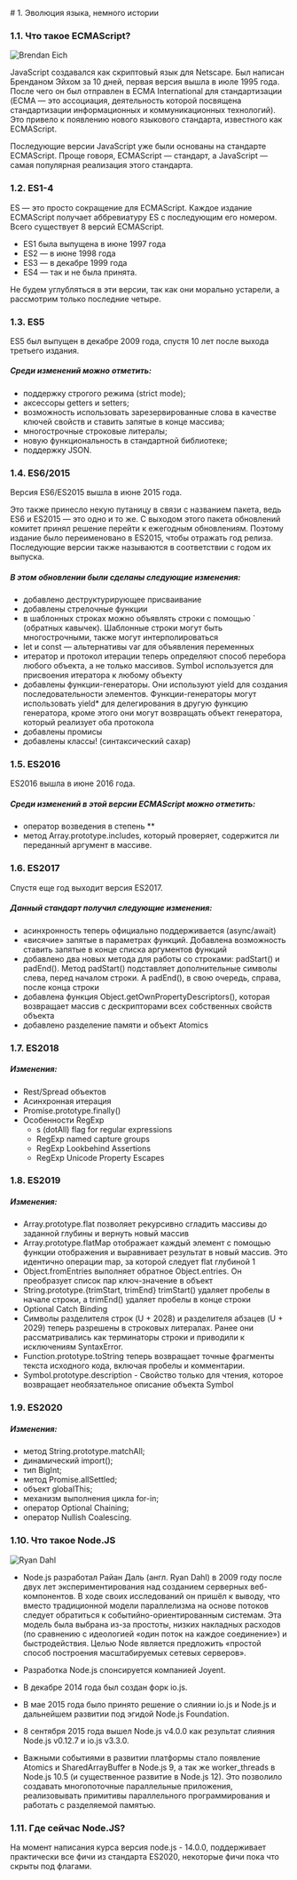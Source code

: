 # 1. Эволюция языка, немного истории

### 1.1. Что такое ECMAScript?

![Brendan Eich](https://github.com/llevkin/katacoda-scenarios/blob/master/1_JS_Basics/img/BEich.jpg?raw=true)

JavaScript создавался как скриптовый язык для Netscape.
Был написан Бренданом Эйхом за 10 дней, первая версия вышла в июле 1995 года.
После чего он был отправлен в ECMA International для стандартизации 
(ECMA — это ассоциация, деятельность которой посвящена стандартизации 
информационных и коммуникационных технологий). Это 
привело к появлению нового языкового стандарта, известного как ECMAScript.

Последующие версии JavaScript уже были основаны на стандарте ECMAScript. 
Проще говоря, ECMAScript — стандарт,
а JavaScript — самая популярная реализация этого стандарта.
 
### 1.2. ES1-4

ES — это просто сокращение для ECMAScript. Каждое издание ECMAScript получает 
аббревиатуру ES с последующим его номером. Всего существует 8 версий ECMAScript.

 - ES1 была выпущена в июне 1997 года
 - ES2 — в июне 1998 года
 - ES3 — в декабре 1999 года
 - ES4 — так и не была принята. 

Не будем углубляться в эти версии, так как они морально устарели, 
а рассмотрим только последние четыре.

### 1.3. ES5

ES5 был выпущен в декабре 2009 года, спустя 10 лет после выхода третьего издания. 

##### Среди изменений можно отметить:

- поддержку строгого режима (strict mode);
- аксессоры getters и setters;
- возможность использовать зарезервированные слова в качестве ключей свойств и ставить запятые в конце массива;
- многострочные строковые литералы;
- новую функциональность в стандартной библиотеке;
- поддержку JSON.

### 1.4. ES6/2015

Версия ES6/ES2015 вышла в июне 2015 года. 

Это также принесло некую путаницу в связи с названием пакета, 
ведь ES6 и ES2015 — это одно и то же. 
С выходом этого пакета обновлений комитет принял решение 
перейти к ежегодным обновлениям. 
Поэтому издание было переименовано в ES2015, 
чтобы отражать год релиза. 
Последующие версии также называются в соответствии с годом их выпуска.

##### В этом обновлении были сделаны следующие изменения:

- добавлено деструктурирующее присваивание
- добавлены стрелочные функции
- в шаблонных строках можно объявлять строки с помощью ` (обратных кавычек). Шаблонные строки могут быть многострочными, также могут интерполироваться
- let и const — альтернативы var для объявления переменных
- итератор и протокол итерации теперь определяют способ перебора любого объекта, а не только массивов. Symbol используется для присвоения итератора к любому объекту
- добавлены функции-генераторы. Они используют yield для создания последовательности элементов. Функции-генераторы могут использовать yield* для делегирования в другую функцию генератора, кроме этого они могут возвращать объект генератора, который реализует оба протокола
- добавлены промисы
- добавлены классы! (синтаксический сахар)

### 1.5. ES2016

ES2016 вышла в июне 2016 года.

##### Среди изменений в этой версии ECMAScript можно отметить:

- оператор возведения в степень **
- метод Array.prototype.includes, который проверяет, содержится ли переданный аргумент в массиве.

### 1.6. ES2017

Спустя еще год выходит версия ES2017.

##### Данный стандарт получил следующие изменения:

- асинхронность теперь официально поддерживается (async/await)
- «висячие» запятые в параметрах функций. Добавлена возможность ставить запятые в конце списка аргументов функций
- добавлено два новых метода для работы со строками: padStart() и padEnd(). Метод padStart() подставляет дополнительные символы слева, перед началом строки. А padEnd(), в свою очередь, справа, после конца строки
- добавлена функция Object.getOwnPropertyDescriptors(), которая возвращает массив с дескрипторами всех собственных свойств объекта
- добавлено разделение памяти и объект Atomics

### 1.7. ES2018

##### Изменения:

- Rest/Spread объектов
- Асинхронная итерация
- Promise.prototype.finally()
- Особенности RegExp
    - s (dotAll) flag for regular expressions
    - RegExp named capture groups
    - RegExp Lookbehind Assertions
    - RegExp Unicode Property Escapes
    
### 1.8. ES2019

##### Изменения:

- Array.prototype.flat позволяет рекурсивно сгладить массивы до заданной глубины и вернуть новый массив
- Array.prototype.flatMap отображает каждый элемент с помощью функции отображения и выравнивает результат в новый массив. Это идентично операции map, за которой следует flat глубиной 1
- Object.fromEntries выполняет обратное Object.entries. Он преобразует список пар ключ-значение в объект
- String.prototype.{trimStart, trimEnd} trimStart() удаляет пробелы в начале строки, а trimEnd() удаляет пробелы в конце строки
- Optional Catch Binding
- Символы разделителя строк (U + 2028) и разделителя абзацев (U + 2029) теперь разрешены в строковых литералах. Ранее они рассматривались как терминаторы строки и приводили к исключениям SyntaxError.
- Function.prototype.toString теперь возвращает точные фрагменты текста исходного кода, включая пробелы и комментарии.
- Symbol.prototype.description - Свойство только для чтения, которое возвращает необязательное описание объекта Symbol

### 1.9. ES2020

##### Изменения:

- метод String.prototype.matchAll;
- динамический import();
- тип BigInt;
- метод Promise.allSettled;
- объект globalThis;
- механизм выполнения цикла for-in;
- оператор Optional Chaining;
- оператор Nullish Coalescing.

### 1.10. Что такое Node.JS

![Ryan Dahl](https://github.com/llevkin/katacoda-scenarios/blob/master/1_JS_Basics/img/Ryan_Dahl.jpg?raw=true)

- Node.js разработал Райан Даль (англ. Ryan Dahl) в 2009 году после двух лет экспериментирования над
  созданием серверных веб-компонентов. В ходе своих исследований он пришёл к выводу, что вместо 
  традиционной модели параллелизма на основе потоков следует обратиться к событийно-ориентированным 
  системам. Эта модель была выбрана из-за простоты, низких накладных расходов 
  (по сравнению с идеологией «один поток на каждое соединение») и быстродействия. 
  Целью Node является предложить «простой способ построения масштабируемых сетевых серверов».

- Разработка Node.js спонсируется компанией Joyent.

- В декабре 2014 года был создан форк io.js.

- В мае 2015 года было принято решение о слиянии io.js и Node.js и дальнейшем развитии под 
  эгидой Node.js Foundation.

- 8 сентября 2015 года вышел Node.js v4.0.0 как результат слияния Node.js v0.12.7 и io.js v3.3.0.

- Важными событиями в развитии платформы стало появление Atomics и SharedArrayBuffer в Node.js 9, 
  а так же worker_threads в Node.js 10.5 (и существенное развитие в Node.js 12).
  Это позволило создавать многопоточные параллельные приложения, реализовывать примитивы параллельного 
  программирования и работать с разделяемой памятью.

### 1.11. Где сейчас Node.JS?

На момент написания курса версия node.js - 14.0.0, поддерживает практически все фичи
из стандарта ES2020, некоторые фичи пока что скрыты под флагами.